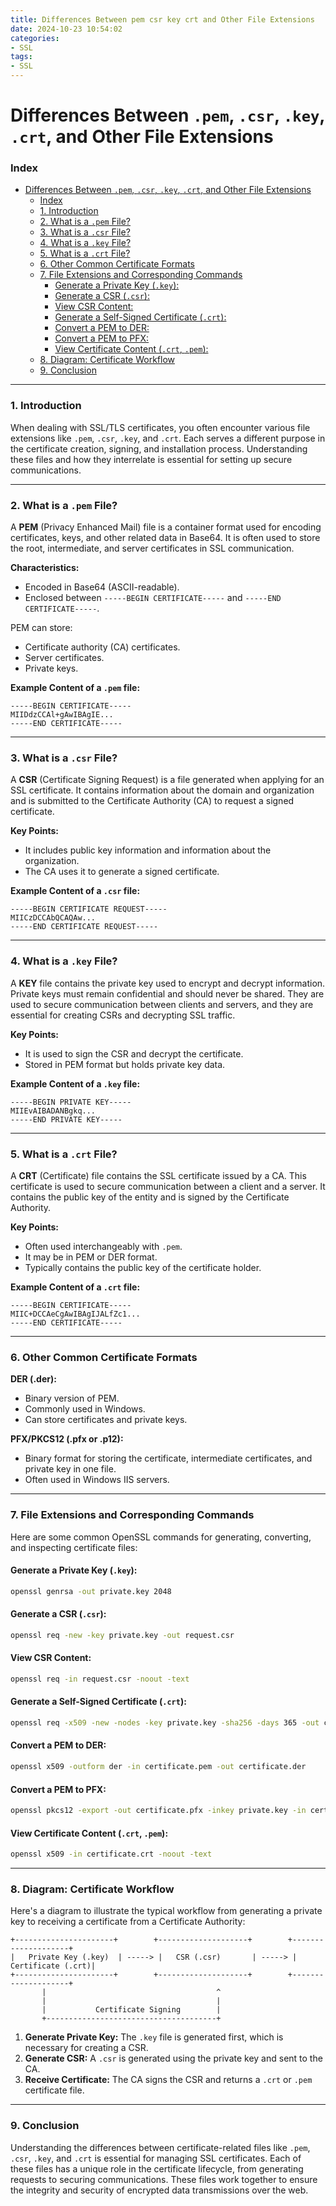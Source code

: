 ```yaml
---
title: Differences Between pem csr key crt and Other File Extensions
date: 2024-10-23 10:54:02
categories:
- SSL
tags:
- SSL
---
```


# Differences Between `.pem`, `.csr`, `.key`, `.crt`, and Other File Extensions

### Index
- [Differences Between `.pem`, `.csr`, `.key`, `.crt`, and Other File Extensions](#differences-between-pem-csr-key-crt-and-other-file-extensions)
    - [Index](#index)
    - [1. Introduction](#1-introduction)
    - [2. What is a `.pem` File?](#2-what-is-a-pem-file)
    - [3. What is a `.csr` File?](#3-what-is-a-csr-file)
    - [4. What is a `.key` File?](#4-what-is-a-key-file)
    - [5. What is a `.crt` File?](#5-what-is-a-crt-file)
    - [6. Other Common Certificate Formats](#6-other-common-certificate-formats)
    - [7. File Extensions and Corresponding Commands](#7-file-extensions-and-corresponding-commands)
      - [Generate a Private Key (`.key`):](#generate-a-private-key-key)
      - [Generate a CSR (`.csr`):](#generate-a-csr-csr)
      - [View CSR Content:](#view-csr-content)
      - [Generate a Self-Signed Certificate (`.crt`):](#generate-a-self-signed-certificate-crt)
      - [Convert a PEM to DER:](#convert-a-pem-to-der)
      - [Convert a PEM to PFX:](#convert-a-pem-to-pfx)
      - [View Certificate Content (`.crt`, `.pem`):](#view-certificate-content-crt-pem)
    - [8. Diagram: Certificate Workflow](#8-diagram-certificate-workflow)
    - [9. Conclusion](#9-conclusion)

---

### 1. Introduction
When dealing with SSL/TLS certificates, you often encounter various file extensions like `.pem`, `.csr`, `.key`, and `.crt`. Each serves a different purpose in the certificate creation, signing, and installation process. Understanding these files and how they interrelate is essential for setting up secure communications.

---

### 2. What is a `.pem` File?

A **PEM** (Privacy Enhanced Mail) file is a container format used for encoding certificates, keys, and other related data in Base64. It is often used to store the root, intermediate, and server certificates in SSL communication.

**Characteristics:**
- Encoded in Base64 (ASCII-readable).
- Enclosed between `-----BEGIN CERTIFICATE-----` and `-----END CERTIFICATE-----`.

PEM can store:
- Certificate authority (CA) certificates.
- Server certificates.
- Private keys.

**Example Content of a `.pem` file:**

```
-----BEGIN CERTIFICATE-----
MIIDdzCCAl+gAwIBAgIE...
-----END CERTIFICATE-----
```

---

### 3. What is a `.csr` File?

A **CSR** (Certificate Signing Request) is a file generated when applying for an SSL certificate. It contains information about the domain and organization and is submitted to the Certificate Authority (CA) to request a signed certificate.

**Key Points:**
- It includes public key information and information about the organization.
- The CA uses it to generate a signed certificate.

**Example Content of a `.csr` file:**

```
-----BEGIN CERTIFICATE REQUEST-----
MIICzDCCAbQCAQAw...
-----END CERTIFICATE REQUEST-----
```

---

### 4. What is a `.key` File?

A **KEY** file contains the private key used to encrypt and decrypt information. Private keys must remain confidential and should never be shared. They are used to secure communication between clients and servers, and they are essential for creating CSRs and decrypting SSL traffic.

**Key Points:**
- It is used to sign the CSR and decrypt the certificate.
- Stored in PEM format but holds private key data.

**Example Content of a `.key` file:**

```
-----BEGIN PRIVATE KEY-----
MIIEvAIBADANBgkq...
-----END PRIVATE KEY-----
```

---

### 5. What is a `.crt` File?

A **CRT** (Certificate) file contains the SSL certificate issued by a CA. This certificate is used to secure communication between a client and a server. It contains the public key of the entity and is signed by the Certificate Authority.

**Key Points:**
- Often used interchangeably with `.pem`.
- It may be in PEM or DER format.
- Typically contains the public key of the certificate holder.

**Example Content of a `.crt` file:**

```
-----BEGIN CERTIFICATE-----
MIIC+DCCAeCgAwIBAgIJALfZc1...
-----END CERTIFICATE-----
```

---

### 6. Other Common Certificate Formats

**DER (.der):**  
- Binary version of PEM.
- Commonly used in Windows.
- Can store certificates and private keys.

**PFX/PKCS12 (.pfx or .p12):**  
- Binary format for storing the certificate, intermediate certificates, and private key in one file.
- Often used in Windows IIS servers.

---

### 7. File Extensions and Corresponding Commands

Here are some common OpenSSL commands for generating, converting, and inspecting certificate files:

#### Generate a Private Key (`.key`):
```bash
openssl genrsa -out private.key 2048
```

#### Generate a CSR (`.csr`):
```bash
openssl req -new -key private.key -out request.csr
```

#### View CSR Content:
```bash
openssl req -in request.csr -noout -text
```

#### Generate a Self-Signed Certificate (`.crt`):
```bash
openssl req -x509 -new -nodes -key private.key -sha256 -days 365 -out certificate.crt
```

#### Convert a PEM to DER:
```bash
openssl x509 -outform der -in certificate.pem -out certificate.der
```

#### Convert a PEM to PFX:
```bash
openssl pkcs12 -export -out certificate.pfx -inkey private.key -in certificate.crt -certfile ca.crt
```

#### View Certificate Content (`.crt`, `.pem`):
```bash
openssl x509 -in certificate.crt -noout -text
```

---

### 8. Diagram: Certificate Workflow

Here's a diagram to illustrate the typical workflow from generating a private key to receiving a certificate from a Certificate Authority:

```plaintext
+----------------------+        +--------------------+        +--------------------+
|   Private Key (.key)  | -----> |   CSR (.csr)       | -----> |   Certificate (.crt)|
+----------------------+        +--------------------+        +--------------------+
       |                                      ^
       |                                      |
       |           Certificate Signing        |
       +--------------------------------------+
```

1. **Generate Private Key:** The `.key` file is generated first, which is necessary for creating a CSR.
2. **Generate CSR:** A `.csr` is generated using the private key and sent to the CA.
3. **Receive Certificate:** The CA signs the CSR and returns a `.crt` or `.pem` certificate file.

---

### 9. Conclusion
Understanding the differences between certificate-related files like `.pem`, `.csr`, `.key`, and `.crt` is essential for managing SSL certificates. Each of these files has a unique role in the certificate lifecycle, from generating requests to securing communications. These files work together to ensure the integrity and security of encrypted data transmissions over the web.